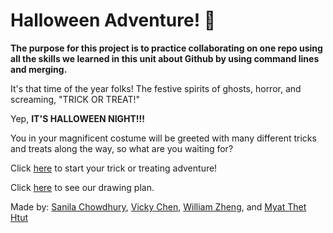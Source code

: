 # Halloween Adventure! 🎃
**The purpose for this project is to practice collaborating on one repo using all the skills we learned in this unit about Github by using command lines and merging.**  

It's that time of the year folks! The festive spirits of ghosts, horror, and screaming, "TRICK OR TREAT!" 

Yep, **IT'S HALLOWEEN NIGHT!!!** 

You in your magnificent costume will be greeted with many different tricks and treats along the way, so what are you waiting for? 

Click [here](house.md) to start your trick or treating adventure!  

Click [here](https://docs.google.com/drawings/d/10iLHPNbuOlthuEDFrAJWRbDWi2vx50AQcLZzaVLOwXk/edit?usp=sharing) to see our drawing plan.  

Made by: [Sanila Chowdhury](https://github.com/sanilac6459), [Vicky Chen](https://github.com/vickyc6811), [William Zheng](https://github.com/WilliamZ8996), and [Myat Thet Htut](https://github.com/myattheth4618)